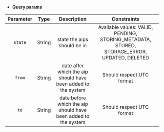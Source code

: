 * **Query params**

| Parameter | Type | Description | Constraints |  
| :-------: | :--: | :---------: | :---------: |  
| `state` | String | state the aips should be in | Available values: VALID, PENDING, STORING_METADATA, STORED, STORAGE_ERROR, UPDATED, DELETED |  
| `from` | String | date after which the aip should have been added to the system | Should respect UTC format |  
| `to` | String | date before which the aip should have been added to the system | Should respect UTC format |  

